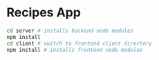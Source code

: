 # Recipes App

```bash
cd server # installs backend node modules
npm install
cd client # switch to frontend client directory
npm install # installs frontend node modules


```
